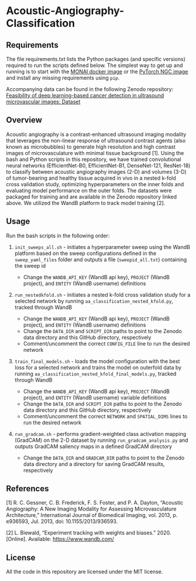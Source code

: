 # Acoustic-Angiography-Classification

## Requirements

The file requirements.txt lists the Python packages (and specific versions) required to run the scripts defined below. The simplest way to get up and running is to start with the [MONAI docker image](https://docs.monai.io/en/latest/installation.html#from-dockerhub) or the [PyTorch NGC image](https://catalog.ngc.nvidia.com/orgs/nvidia/containers/pytorch) and install any missing requirements using `pip`.

Accompanying data can be found in the following Zenodo repository: [Feasibility of deep learning-based cancer detection in ultrasound microvascular images: Dataset](https://doi.org/10.5281/zenodo.10684867)

## Overview

Acoustic angiography is a contrast-enhanced ultrasound imaging modality that leverages the non-linear response of ultrasound contrast agents (also known as microbubbles) to generate high resolution and high contrast images of microvasculature with minimal tissue background [1]. Using the bash and Python scripts in this repository, we have trained convolutional neural networks (EfficientNet-B0, EfficientNet-B1, DenseNet-121, ResNet-18) to classify between acoustic angiography images (2-D) and volumes (3-D) of tumor-bearing and healthy tissue acquired in vivo in a nested k-fold cross validation study, optimizing hyperparameters on the inner folds and evaluating model performance on the outer folds. The datasets were packaged for training and are available in the Zenodo repository linked above. We utilized the WandB platform to track model training [2]. 

## Usage

Run the bash scripts in the following order:

1. `init_sweeps_all.sh` - initiates a hyperparameter sweep using the WandB platform based on the sweep configurations defined in the `sweep_yaml_files` folder and outputs a file (`sweepid_all.txt`) containing the sweep id
    - Change the `WANDB_API_KEY` (WandB api key), `PROJECT` (WandB project), and `ENTITY` (WandB username) definitions

2. `run_nestedkfold.sh` - initiates a nested k-fold cross validation study for a selected network by running `aa_classification_nested_kfold.py`, tracked through WandB
    - Change the `WANDB_API_KEY` (WandB api key), `PROJECT` (WandB project), and `ENTITY` (WandB username) definitions
    - Change the `DATA_DIR` and `SCRIPT_DIR` paths to point to the Zenodo data directory and this GitHub directory, respectively
    - Comment/uncomment the correct `CONFIG_FILE` line to run the desired network

3. `train_final_models.sh` - loads the model configuration with the best loss for a selected network and trains the model on outerfold data by running `aa_classification_nested_kfold_final_models.py`, tracked through WandB
    - Change the `WANDB_API_KEY` (WandB api key), `PROJECT` (WandB project), and `ENTITY` (WandB username) variable definitions
    - Change the `DATA_DIR` and `SCRIPT_DIR` paths to point to the Zenodo data directory and this GitHub directory, respectively
    - Comment/uncomment the correct `NETWORK` and `SPATIAL_DIMS` lines to run the desired network

4. `run_gradcam.sh` - performs gradient-weighted class activation mapping (GradCAM) on the 2-D dataset by running `run_gradcam_analysis.py` and outputs GradCAM saliency maps in a defined GradCAM directory
    - Change the `DATA_DIR` and `GRADCAM_DIR` paths to point to the Zenodo data directory and a directory for saving GradCAM results, respectively

## References

[1] R. C. Gessner, C. B. Frederick, F. S. Foster, and P. A. Dayton, “Acoustic Angiography: A New Imaging Modality for Assessing Microvasculature Architecture,” International Journal of Biomedical Imaging, vol. 2013, p. e936593, Jul. 2013, doi: 10.1155/2013/936593.

[2] L. Biewald, “Experiment tracking with weights and biases.” 2020. [Online]. Available: https://www.wandb.com/

## License

All the code in this repository are licensed under the MIT license.
